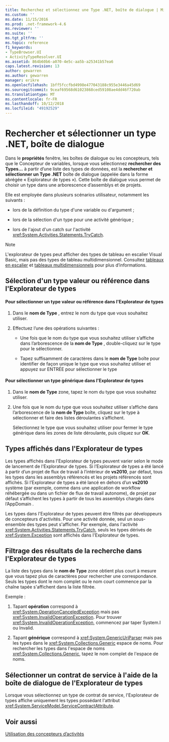 ```yaml
---
title: Recherchez et sélectionnez une Type .NET, boîte de dialogue | Microsoft Docs
ms.custom: ''
ms.date: 11/15/2016
ms.prod: .net-framework-4.6
ms.reviewer: ''
ms.suite: ''
ms.tgt_pltfrm: ''
ms.topic: reference
f1_keywords:
- TypeBrowser.UI
- ActivityTypeResolver.UI
ms.assetid: 864b60b6-a070-4e5c-aa5b-a25341b57ea6
caps.latest.revision: 13
author: gewarren
ms.author: gewarren
manager: erikre
ms.openlocfilehash: 1bff5fccfbd4998e477043188c955e3446a45d69
ms.sourcegitcommit: 9ceaf69568d61023868ced59108ae4dd46f720ab
ms.translationtype: MT
ms.contentlocale: fr-FR
ms.lasthandoff: 10/12/2018
ms.locfileid: "49192529"
---
```

# <a name="browse-and-select-a-net-type-dialog-box"></a>Rechercher et sélectionner un type .NET, boîte de dialogue
Dans le **propriétés** fenêtre, les boîtes de dialogue ou les concepteurs, tels que le Concepteur de variables, lorsque vous sélectionnez **rechercher des Types...** à partir d’une liste des types de données, est la **rechercher et sélectionner un Type .NET** boîte de dialogue (appelée dans la forme abrégée « Explorateur de types »). Cette boîte de dialogue vous permet de choisir un type dans une arborescence d’assemblys et de projets.  
  
 Elle est employée dans plusieurs scénarios utilisateur, notamment les suivants :  
  
-   lors de la définition du type d'une variable ou d'argument ;  
  
-   lors de la sélection d'un type pour une activité générique ;  
  
-   lors de l'ajout d'un catch sur l'activité <xref:System.Activities.Statements.TryCatch>.  
  
> [!NOTE]
>  L'explorateur de types peut afficher des types de tableau en escalier Visual Basic, mais pas des types de tableau multidimensionnel. Consultez [tableaux en escalier](http://go.microsoft.com/fwlink/?LinkId=195226) et [tableaux multidimensionnels](http://go.microsoft.com/fwlink/?LinkId=195227) pour plus d’informations.  
  
## <a name="selecting-a-value-or-reference-type-from-the-type-browser"></a>Sélection d'un type valeur ou référence dans l'Explorateur de types  
  
#### <a name="to-select-a-value-or-reference-type-from-the-type-browser"></a>Pour sélectionner un type valeur ou référence dans l'Explorateur de types  
  
1.  Dans le **nom de Type** , entrez le nom du type que vous souhaitez utiliser.  
  
2.  Effectuez l’une des opérations suivantes :  
  
    -   Une fois que le nom du type que vous souhaitez utiliser s’affiche dans l’arborescence de la **nom de Type** , double-cliquez sur le type pour le sélectionner.  
  
    -   Tapez suffisamment de caractères dans le **nom de Type** boîte pour identifier de façon unique le type que vous souhaitez utiliser et appuyez sur ENTRÉE pour sélectionner le type  
  
#### <a name="to-select-a-generic-type-from-the-type-browser"></a>Pour sélectionner un type générique dans l'Explorateur de types  
  
1.  Dans le **nom de Type** zone, tapez le nom du type que vous souhaitez utiliser.  
  
2.  Une fois que le nom du type que vous souhaitez utiliser s’affiche dans l’arborescence de la **nom de Type** boîte, cliquez sur le type à sélectionner et faire des listes déroulantes s’affichent.  
  
     Sélectionnez le type que vous souhaitez utiliser pour fermer le type générique dans les zones de liste déroulante, puis cliquez sur **OK**.  
  
## <a name="types-displayed-in-the-type-browser"></a>Types affichés dans l'Explorateur de types  
 Les types affichés dans l'Explorateur de types peuvent varier selon le mode de lancement de l'Explorateur de types. Si l’Explorateur de types a été lancé à partir d’un projet de flux de travail à l’intérieur de **vs2010**, par défaut, tous les types dans les assemblys référencés et les projets référencés sont affichés. Si l’Explorateur de types a été lancé en dehors d’un **vs2010** système (par exemple, comme dans une application de workflow réhébergée ou dans un fichier de flux de travail autonome), de projet par défaut s’affichent les types à partir de tous les assemblys chargés dans l’AppDomain .  
  
 Les types dans l'Explorateur de types peuvent être filtrés par développeurs de concepteurs d'activités. Pour une activité donnée, seul un sous-ensemble des types peut s'afficher. Par exemple, dans l'activité <xref:System.Activities.Statements.TryCatch>, seuls les types dérivés de <xref:System.Exception> sont affichés dans l'Explorateur de types.  
  
## <a name="filtering-search-results-in-the-type-browser"></a>Filtrage des résultats de la recherche dans l'Explorateur de types  
 La liste des types dans le **nom de Type** zone obtient plus court à mesure que vous tapez plus de caractères pour rechercher une correspondance. Seuls les types dont le nom complet ou le nom court commence par la chaîne tapée s'affichent dans la liste filtrée.  
  
 Exemple :  
  
1.  Tapant **opération** correspond à <xref:System.OperationCanceledException> mais pas <xref:System.InvalidOperationException>. Pour trouver <xref:System.InvalidOperationException>, commencez par taper System.I ou Invalid.  
  
2.  Tapant **générique** correspond à <xref:System.GenericUriParser> mais pas les types dans le <xref:System.Collections.Generic> espace de noms. Pour rechercher les types dans l'espace de noms <xref:System.Collections.Generic>, tapez le nom complet de l'espace de noms.  
  
## <a name="selecting-a-service-contract-using-the-type-browser-dialog"></a>Sélectionner un contrat de service à l'aide de la boîte de dialogue de l'Explorateur de types  
 Lorsque vous sélectionnez un type de contrat de service, l'Explorateur de types affiche uniquement les types possédant l'attribut <xref:System.ServiceModel.ServiceContractAttribute>.  
  
## <a name="see-also"></a>Voir aussi  
 [Utilisation des concepteurs d’activités](../workflow-designer/using-the-activity-designers.md)